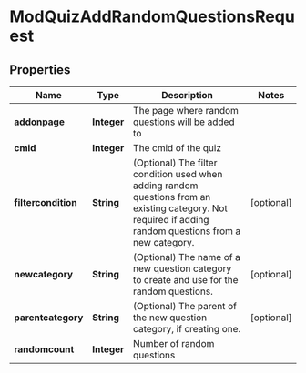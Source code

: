 

# ModQuizAddRandomQuestionsRequest


## Properties

| Name | Type | Description | Notes |
|------------ | ------------- | ------------- | -------------|
|**addonpage** | **Integer** | The page where random questions will be added to |  |
|**cmid** | **Integer** | The cmid of the quiz |  |
|**filtercondition** | **String** | (Optional) The filter condition used when adding random questions from an existing category.                     Not required if adding random questions from a new category. |  [optional] |
|**newcategory** | **String** | (Optional) The name of a new question category to create and use for the random questions. |  [optional] |
|**parentcategory** | **String** | (Optional) The parent of the new question category, if creating one. |  [optional] |
|**randomcount** | **Integer** | Number of random questions |  |



